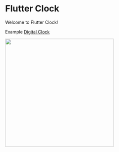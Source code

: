 # Flutter Clock

Welcome to Flutter Clock!

Example [Digital Clock](digital_clock)

<img src='digital_clock/digital_flutter_clock.mp4' width='350'>

